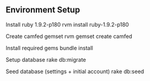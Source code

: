 ## Environment Setup

Install ruby 1.9.2-p180
	rvm install ruby-1.9.2-p180
	
Create camfed gemset
	rvm gemset create camfed
	
Install required gems
	bundle install
	
Setup database
	rake db:migrate

Seed database (settings + initial account)
	rake db:seed